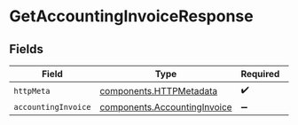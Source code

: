 # GetAccountingInvoiceResponse


## Fields

| Field                                                                        | Type                                                                         | Required                                                                     | Description                                                                  |
| ---------------------------------------------------------------------------- | ---------------------------------------------------------------------------- | ---------------------------------------------------------------------------- | ---------------------------------------------------------------------------- |
| `httpMeta`                                                                   | [components.HTTPMetadata](../../models/components/httpmetadata.md)           | :heavy_check_mark:                                                           | N/A                                                                          |
| `accountingInvoice`                                                          | [components.AccountingInvoice](../../models/components/accountinginvoice.md) | :heavy_minus_sign:                                                           | Success                                                                      |